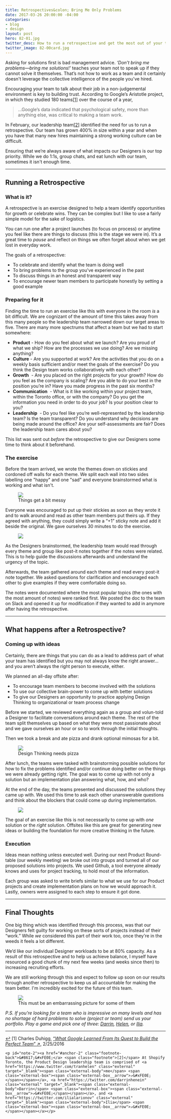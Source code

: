 ```yaml
---
title: Retrospectives&colon; Bring Me Only Problems
date: 2017-03-26 20:00:00 -04:00
categories:
- blog
- design
layout: post
hero: 82-01.jpg
twitter_desc: How to run a retrospective and get the most out of your team.
twitter_image: 82-00card.jpg
---
```


Asking for solutions first is bad management advice. _‘Don’t bring me problems—bring me solutions!'_ teaches your team not to speak up if they cannot solve it themselves. That’s not how to work as a team and it certainly doesn't leverage the collective intelligence of the people you've hired.

Encouraging your team to talk about their job in a non-judgemental environment is key to building trust. According to Google’s Aristotle project, in which they studied 180 teams<a id="anchor-1" href="#note-1" class="fieldnotes-anchor">[1]</a> over the course of a year,

<blockquote class="large">
    <p>…Google’s data indicated that psychological safety, more than anything else, was critical to making a team work.</p>
</blockquote>

In February, our leadership team<a id="anchor-2" href="#note-2" class="fieldnotes-anchor">[2]</a> identified the need for us to run a retrospective. Our team has grown 400% in size within a year and when you have that many new hires maintaining a strong working culture can be difficult.

Ensuring that we’re always aware of what impacts our Designers is our top priority. While we do 1:1s, group chats, and eat lunch with our team, sometimes it isn't enough time.

<hr class="small">

## Running a Retrospective

### What is it?

A retrospective is an exercise designed to help a team identify opportunities for growth or celebrate wins. They can be complex but I like to use a fairly simple model for the sake of logistics.

You can run one after a project launches (to focus on process) or anytime you feel like there are things to discuss (this is the stage we were in). It’s a great time to _pause_ and reflect on things we often forget about when we get lost in everyday work.

The goals of a retrospective:

- To celebrate and identify what the team is doing well
- To bring problems to the group you've experienced in the past
- To discuss things in an honest and transparent way
- To encourage newer team members to participate honestly by setting a good example

### Preparing for it

Finding the time to run an exercise like this with everyone in the room _is_ a bit difficult. We are cognizant of the amount of time this takes away from this many people so the leadership team narrowed down our target areas to five. There are many more spectrums that affect a team but we had to start somewhere:

- **Product** - How do you feel about what we launch? Are you proud of what we ship? How are the processes we use doing? Are we missing anything?
- **Culture** - Are you supported at work? Are the activities that you do on a weekly basis sufficient and/or meet the goals of the exercise? Do you think the Design team works collaboratively with each other?
- **Growth**  - Are you placed on the right projects for your growth? How do you feel as the company is scaling? Are you able to do your best in the position you’re in? Have you made progress in the past six months?
- **Communication**  - What is it like working within your project team, within the Toronto office, or with the company? Do you get the information you need in order to do your job? Is your position clear to you?
- **Leadership**  - Do you feel like you’re well-represented by the leadership team? Is the team transparent? Do you understand why decisions are being made around the office? Are your self-assessments are fair? Does the leadership team cares about you?

This list was sent out _before_ the retrospective to give our Designers some time to think about it beforehand.

### The exercise

Before the team arrived, we wrote the themes down on stickies and cordoned off walls for each theme. We split each wall into two sides labelling one "happy" and one "sad" and everyone brainstormed what is working and what isn't.

<figure>
    <img src="/img/post/82-02.jpg">
    <figcaption>Things get a bit messy</figcaption>
</figure>

Everyone was encouraged to put up their stickies as soon as they wrote it and to walk around and read  as other team members put theirs up. If they agreed with anything, they could simply write a “+1” sticky note and add it beside the original. We gave ourselves 30 minutes to do the exercise.

<figure>
    <img src="/img/post/82-03.jpg">
</figure>

As the Designers brainstormed, the leadership team would read through every theme and group like post-it notes together if the notes were related. This is to help guide the discussions afterwards and understand the urgency of the topic.

Afterwards, the team gathered around each theme and read every post-it note together. We asked questions for clarification and encouraged each other to give examples if they were comfortable doing so. 

The notes were documented where the most popular topics (the ones with the most amount of notes) were ranked first. We posted the doc to the team on Slack and opened it up for modification if they wanted to add in anymore after having the retrospective.

<hr class="small">

## What happens after a Retrospective?

### Coming up with ideas

Certainly, there are things that you can do as a lead to address part of what your team has identified but you may not always know the right answer… and you aren’t always the right person to execute, either.

We planned an all-day offsite after:

- To encourage team members to become involved with the solutions
- To use our collective brain-power to come up with better solutions
- To give our Designers an opportunity to practice applying Design Thinking to organizational or team process change

Before we started, we reviewed everything again as a group and volun-told a Designer to facilitate conversations around each theme. The rest of the team split themselves up based on what they were most passionate about and we gave ourselves an hour or so to work through the initial thoughts.

Then we took a break and ate pizza and drank optional mimosas for a bit.

<figure>
    <img src="/img/post/82-04.jpg">
    <figcaption>Design Thinking needs pizza</figcaption>
</figure>

After lunch, the teams were tasked with brainstorming possible solutions for how to fix the problems identified and/or continue doing better on the things we were already getting right. The goal was to come up with not only a solution but an implementation plan answering what, how, and who?

At the end of the day, the teams presented and discussed the solutions they came up with. We used this time to ask each other unanswerable questions and think about the blockers that could come up during implementation.

<figure>
    <img src="/img/post/82-05.jpg">
</figure>

The goal of an exercise like this is not necessarily to come up with _one_ solution or the _right_ solution. Offsites like this are great for generating new ideas or building the foundation for more creative thinking in the future.

### Execution

Ideas mean nothing unless executed well. During our next Product Round-table (our weekly meeting) we broke out into groups and turned all of our proposed solutions into projects. We used Github, a tool everyone already knows and uses for project tracking, to hold most of the information.

Each group was asked to write briefs similar to what we use for our Product projects and create implementation plans on how we would approach it. Lastly, owners were assigned to each step to ensure it got done.

<hr class="small">

## Final Thoughts

One big thing which was identified through this process, was that our Designers felt guilty for working on these sorts of projects instead of their “work.” While _we_ considered this part of their work too, once they're in the weeds it feels a lot different.

We’d like our individual Designer workloads to be at 80% capacity. As a result of this retrospective and to help us achieve balance, I myself have resourced a good chunk of my next few weeks (and weeks since then) to increasing recruiting efforts. 

We are still working through this and expect to follow up soon on our results through another retrospective to keep us all accountable for making the team better. I'm incredibly excited for the future of this team.

<figure>
    <img src="/img/post/82-06.jpg">
    <figcaption>This must be an embarrassing picture for some of them</figcaption>
</figure>

_P.S. If you’re looking for a team who is impressive on many levels and has no shortage of hard problems to solve (project or team) send us your portfolio. Play a game and pick one of three: [Darrin](https://twitter.com/darrinhenein), [Helen](https://twitter.com/tranhelen), or [Ilia](https://twitter.com/ilialarionov)._

<hr class="small">

<div class="fieldnotes">
    <p id="note-1"><a href="#anchor-1" class="footnote-back">&#8617;&#xFE0E;</a> <span class="footnote">[1]</span> Charles Duhigg, <a href="https://www.nytimes.com/2016/02/28/magazine/what-google-learned-from-its-quest-to-build-the-perfect-team.html" class="external" target="_blank">&#8220;<span class="external-body"><em>What Google Learned From Its Quest to Build the Perfect Team</em></span>&#8221; <span class="external-box"><span class="external-box__arrow">↗&#xFE0E;</span></span></a>, 2/25/2016</p>

    <p id="note-2"><a href="#anchor-2" class="footnote-back">&#8617;&#xFE0E;</a> <span class="footnote">[2]</span> At Shopify Toronto, the Product Design leadership team is comprised of <a href="https://www.twitter.com/tranhelen" class="external" target="_blank"><span class="external-body">me</span> <span class="external-box"><span class="external-box__arrow">↗&#xFE0E;</span></span></a>, <a href="https://twitter.com/darrinhenein" class="external" target="_blank"><span class="external-body">Darrin</span> <span class="external-box"><span class="external-box__arrow">↗&#xFE0E;</span></span></a>, and <a href="https://twitter.com/ilialarionov" class="external" target="_blank"><span class="external-body">Ilia</span> <span class="external-box"><span class="external-box__arrow">↗&#xFE0E;</span></span></a></p>
</div>
